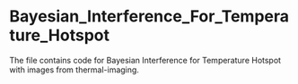 # Bayesian_Interference_For_Temperature_Hotspot
The file contains code for Bayesian Interference for Temperature Hotspot with images from thermal-imaging.
